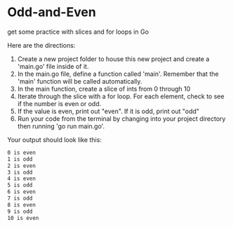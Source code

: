 # Odd-and-Even
get some practice with slices and for loops in Go

Here are the directions:

1. Create a new project folder to house this new project and create a 'main.go' file inside of it.
2. In the main.go file, define a function called 'main'.  Remember that the 'main' function will be called automatically.
3. In the main function, create a slice of ints from 0 through 10
4. Iterate through the slice with a for loop.  For each element, check to see if the number is even or odd.
5. If the value is even, print out "even".  If it is odd, print out "odd"
6. Run your code from the terminal by changing into your project directory then running 'go run main.go'.

Your output should look like this:
```bash
0 is even
1 is odd
2 is even
3 is odd
4 is even
5 is odd
6 is even
7 is odd
8 is even
9 is odd
10 is even
```